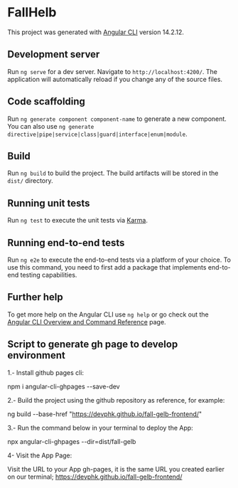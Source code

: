 # FallHelb

This project was generated with [Angular CLI](https://github.com/angular/angular-cli) version 14.2.12.

## Development server

Run `ng serve` for a dev server. Navigate to `http://localhost:4200/`. The application will automatically reload if you change any of the source files.

## Code scaffolding

Run `ng generate component component-name` to generate a new component. You can also use `ng generate directive|pipe|service|class|guard|interface|enum|module`.

## Build

Run `ng build` to build the project. The build artifacts will be stored in the `dist/` directory.

## Running unit tests

Run `ng test` to execute the unit tests via [Karma](https://karma-runner.github.io).

## Running end-to-end tests

Run `ng e2e` to execute the end-to-end tests via a platform of your choice. To use this command, you need to first add a package that implements end-to-end testing capabilities.

## Further help

To get more help on the Angular CLI use `ng help` or go check out the [Angular CLI Overview and Command Reference](https://angular.io/cli) page.


## Script to generate gh page to develop environment

1.- Install github pages cli:

npm i angular-cli-ghpages --save-dev

2.- Build the project using the github repository as reference, for example:

ng build --base-href "https://devphk.github.io/fall-gelb-frontend/"

3.- Run the command below in your terminal to deploy the App:

npx angular-cli-ghpages --dir=dist/fall-gelb

4- Visit the App Page:

Visit the URL to your App gh-pages, it is the same URL you created earlier on our terminal; https://devphk.github.io/fall-gelb-frontend/